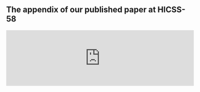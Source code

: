 ## The appendix of our published paper at HICSS-58

<embed src="https://github.com/yxni98/HICSS_Appendix/blob/main/hicss_appendix.pdf" width="100%" type='application/pdf'>

